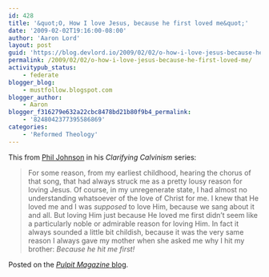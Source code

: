 ```yaml
---
id: 428
title: '&quot;O, How I love Jesus, because he first loved me&quot;'
date: '2009-02-02T19:16:00-08:00'
author: 'Aaron Lord'
layout: post
guid: 'https://blog.devlord.io/2009/02/02/o-how-i-love-jesus-because-he-first-loved-me/'
permalink: /2009/02/02/o-how-i-love-jesus-because-he-first-loved-me/
activitypub_status:
    - federate
blogger_blog:
    - mustfollow.blogspot.com
blogger_author:
    - Aaron
blogger_f316279e632a22cbc8478bd21b80f9b4_permalink:
    - '8248042377395586869'
categories:
    - 'Reformed Theology'
---
```


This from <a href="http://www.sfpulpit.com/2009/01/16/clarifying-calvinism-part-5/">Phil Johnson</a> in his <span class="Apple-style-span" style="font-style:italic;">Clarifying Calvinism</span> series:<div><blockquote>For some reason, from my earliest childhood, hearing the chorus of that song, that had always struck me as a pretty lousy reason for loving Jesus. Of course, in my unregenerate state, I had almost no understanding whatsoever of the love of Christ for me. I knew that He loved me and I was <em>supposed</em> to love Him, because we sang about it and all. But loving Him just because He loved me first didn’t seem like a particularly noble or admirable reason for loving Him. In fact it always sounded a little bit childish, because it was the very same reason I always gave my mother when she asked me why I hit my brother: <em>Because he hit me first!</em></blockquote></div><div>Posted on the <span class="Apple-style-span" style="font-style:italic;"><a href="http://www.sfpulpit.com/2009/01/16/clarifying-calvinism-part-5/">Pulpit Magazine</a></span><a href="http://www.sfpulpit.com/2009/01/16/clarifying-calvinism-part-5/"> blog</a>.<br /></div><div class="blogger-post-footer"></div>